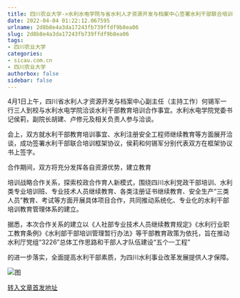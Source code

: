 ```yaml
---
title: 四川农业大学->水利水电学院与省水利人才资源开发与档案中心签署水利干部联合培训框架协议 | sicau.com.cn
date: 2022-04-04 01:22:12.067595
urlname: 2d8b8e4a3da17243fb739ffdf9b8ea06
slug: 2d8b8e4a3da17243fb739ffdf9b8ea06
tags: 
- 四川农业大学
categories:
- sicau.com.cn
- 四川农业大学
authorbox: false
sidebar: false
---
```

4月1日上午，四川省水利人才资源开发与档案中心副主任（主持工作）何锡军一行三人到校与水利水电学院洽谈水利干部教育培训合作事宜。水利水电学院党委书记侯莉，副院长胡建、卢修元及相关负责人参与洽谈。

会上，双方就水利干部教育培训事宜、水利注册安全工程师继续教育等方面展开洽谈，成功签署水利干部联合培训框架协议，侯莉和何锡军分别代表双方在框架协议书上签字。

合作期间，双方将充分发挥各自资源优势，建立教育
<!--more-->
培训战略合作关系，探索校政合作育人新模式，围绕四川水利党政干部培训、水利类专业培训班、专业技术人员继续教育、各类注册证书继续教育、安全生产“三类人员”教育、考试等方面开展具体项目合作，共同推动系统化、专业化的水利干部培训教育管理体系的建立。

据悉，本次合作关系的建立以《人社部专业技术人员继续教育规定》《水利行业职工教育条例》《水利部干部培训管理暂行办法》等干部教育政策为依托，旨在推动水利厅党组“3226”总体工作思路和干部人才队伍建设“五个一工程”

的进一步落实，全面提高水利干部素质，为四川水利事业改革发展提供人才保障。

![图](https://news.sicau.edu.cn/__local/F/E5/53/1D67764333A6B2158950D3601A5_D39C80E8_26B94.jpg)

[转入文章首发地址](https://news.sicau.edu.cn/info/1078/67211.htm)